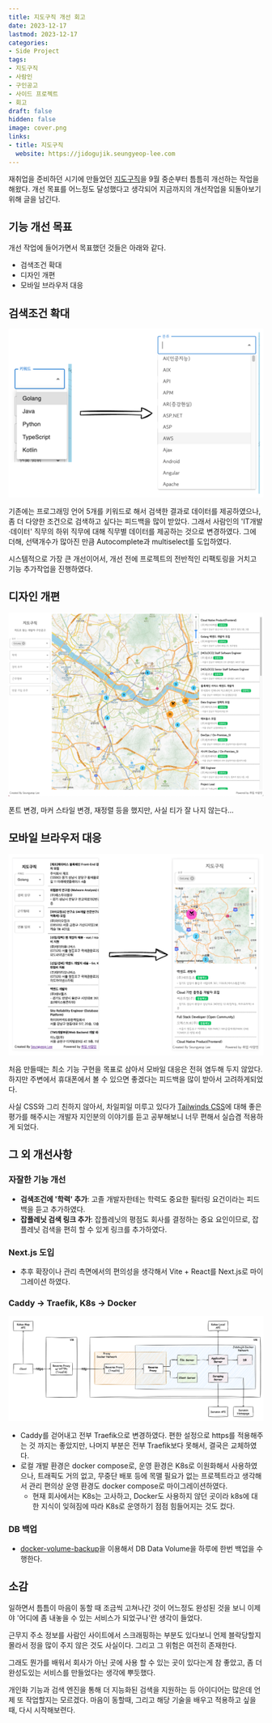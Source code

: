 ```yaml
---
title: 지도구직 개선 회고
date: 2023-12-17
lastmod: 2023-12-17
categories:
- Side Project
tags:
- 지도구직
- 사람인
- 구인공고
- 사이드 프로젝트
- 회고
draft: false
hidden: false 
image: cover.png
links:
- title: 지도구직
  website: https://jidogujik.seungyeop-lee.com
---
```


재취업을 준비하던 시기에 만들었던 [지도구직](https://jidogujik.seungyeop-lee.com)을 9월 중순부터 틈틈히 개선하는 작업을 해왔다.
개선 목표를 어느정도 달성했다고 생각되어 지금까지의 개선작업을 되돌아보기 위해 글을 남긴다.

## 기능 개선 목표

개선 작업에 들어가면서 목표했던 것들은 아래와 같다.

- 검색조건 확대
- 디자인 개편
- 모바일 브라우저 대응

## 검색조건 확대

![Before -> After](지도구직-검색조건변경.png)

기존에는 프로그래밍 언어 5개를 키워드로 해서 검색한 결과로 데이터를 제공하였으나, 좀 더 다양한 조건으로 검색하고 싶다는 피드백을 많이 받았다.
그래서 사람인의 'IT개발·데이터' 직무의 하위 직무에 대해 직무별 데이터를 제공하는 것으로 변경하였다. 그에 더해, 선택개수가 많아진 만큼 Autocomplete과 multiselect를 도입하였다.

시스템적으로 가장 큰 개선이어서, 개선 전에 프로젝트의 전반적인 리팩토링을 거치고 기능 추가작업을 진행하였다.

## 디자인 개편

![](지도구직-디자인변경.png)

폰트 변경, 마커 스타일 변경, 재정렬 등을 했지만, 사실 티가 잘 나지 않는다...

## 모바일 브라우저 대응

![Before -> After](지도구직-모바일대응.png)

처음 만들때는 최소 기능 구현을 목표로 삼아서 모바일 대응은 전혀 염두해 두지 않았다. 하지만 주변에서 휴대폰에서 볼 수 있으면 좋겠다는 피드백을 많이 받아서 고려하게되었다.

사실 CSS와 그리 친하지 않아서, 차일피일 미루고 있다가 [Tailwinds CSS](https://tailwindcss.com/)에 대해 좋은 평가를 해주시는 개발자 지인분의 이야기를 듣고 공부해보니 너무 편해서 실습겸 적용하게 되었다.

## 그 외 개선사항

### 자잘한 기능 개선

- **검색조건에 '학력' 추가**: 고졸 개발자한테는 학력도 중요한 필터링 요건이라는 피드백을 듣고 추가하였다.
- **잡플레닛 검색 링크 추가**: 잡플레닛의 평점도 회사를 결정하는 중요 요인이므로, 잡플레닛 검색을 편히 할 수 있게 링크를 추가하였다.

### Next.js 도입

- 추후 확장이나 관리 측면에서의 편의성을 생각해서 Vite + React를 Next.js로 마이그레이션 하였다.

### Caddy -> Traefik, K8s -> Docker

![](지도구직-배포환경v2.png)
 
- Caddy를 걷어내고 전부 Traefik으로 변경하였다. 편한 설정으로 https를 적용해주는 것 까지는 좋았지만, 나머지 부분은 전부 Traefik보다 못해서, 결국은 교체하였다.
- 로컬 개발 환경은 docker compose로, 운영 환경은 K8s로 이원화해서 사용하였으나, 트래픽도 거의 없고, 무중단 배포 등에 목맬 필요가 없는 프로젝트라고 생각해서 관리 편의상 운영 환경도 docker compose로 마이그레이션하였다.
  - 현재 회사에서는 K8s는 고사하고, Docker도 사용하지 않던 곳이라 k8s에 대한 지식이 잊혀짐에 따라 K8s로 운영하기 점점 힘들어지는 것도 컸다.

### DB 백업

- [docker-volume-backup](https://github.com/offen/docker-volume-backup)을 이용해서 DB Data Volume을 하루에 한번 백업을 수행한다.

## 소감

일하면서 틈틈이 마음이 동할 때 조금씩 고쳐나간 것이 어느정도 완성된 것을 보니 이제야 '어디에 좀 내놓을 수 있는 서비스가 되었구나'란 생각이 들었다.

근무지 주소 정보를 사람인 사이트에서 스크래핑하는 부분도 있다보니 언제 블락당할지 몰라서 정을 많이 주지 않은 것도 사실이다. 그리고 그 위험은 여전히 존재한다.

그래도 뭔가를 배워서 회사가 아닌 곳에 사용 할 수 있는 곳이 있다는게 참 좋았고, 좀 더 완성도있는 서비스를 만들었다는 생각에 뿌듯했다.

개인화 기능과 검색 엔진을 통해 더 지능화된 검색을 지원하는 등 아이디어는 많은데 언제 또 작업할지는 모르겠다. 마음이 동할때, 그리고 해당 기술을 배우고 적용하고 싶을 때, 다시 시작해보련다.

